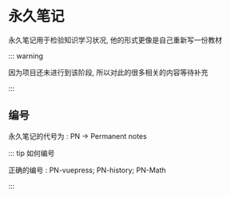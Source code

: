 # 永久笔记

永久笔记用于检验知识学习状况, 他的形式更像是自己重新写一份教材

::: warning

因为项目还未进行到该阶段, 所以对此的很多相关的内容等待补充

:::

## 编号

永久笔记的代号为 : PN -> Permanent notes

::: tip 如何编号

正确的编号 : PN-vuepress; PN-history; PN-Math

:::

